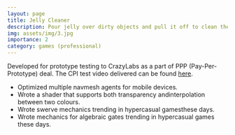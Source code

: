 ```yaml
---
layout: page
title: Jelly Cleaner
description: Pour jelly over dirty objects and pull it off to clean them!
img: assets/img/3.jpg
importance: 2
category: games (professional)
---
```

Developed for prototype testing to CrazyLabs as a part of PPP (Pay-Per-Prototype) deal. The CPI test video delivered can be found [here](https://youtu.be/FnhNXtHPPoE).
* Optimized multiple navmesh agents for mobile devices.
* Wrote a shader that supports both transparency andinterpolation between two colours.
* Wrote swerve mechanics trending in hypercasual gamesthese days.
* Wrote mechanics for algebraic gates trending in hypercasual games these days.